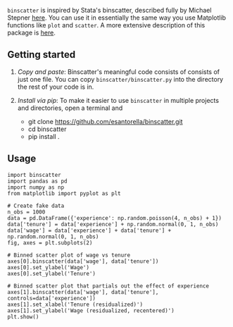 `binscatter` is inspired by Stata's binscatter, described fully by Michael Stepner
[here](https://michaelstepner.com/binscatter/). You can use it in essentially
the same way you use Matplotlib functions like `plot` and `scatter`.
A more extensive description of this package is [here](http://esantorella.com/2017/11/03/binscatter/).

## Getting started

1. _Copy and paste_: Binscatter's meaningful code consists of consists of just one file.
You can copy `binscatter/binscatter.py` into the directory the rest of your code is in.

2. _Install via pip_: To make it easier to use `binscatter` in multiple projects and directories,
open a terminal and
   - git clone https://github.com/esantorella/binscatter.git
   - cd binscatter
   - pip install .

## Usage

```
import binscatter
import pandas as pd
import numpy as np
from matplotlib import pyplot as plt

# Create fake data
n_obs = 1000
data = pd.DataFrame({'experience': np.random.poisson(4, n_obs) + 1})
data['tenure'] = data['experience'] + np.random.normal(0, 1, n_obs)
data['wage'] = data['experience'] + data['tenure'] + np.random.normal(0, 1, n_obs)
fig, axes = plt.subplots(2)

# Binned scatter plot of wage vs tenure
axes[0].binscatter(data['wage'], data['tenure'])
axes[0].set_ylabel('Wage')
axes[0].set_ylabel('Tenure')

# Binned scatter plot that partials out the effect of experience
axes[1].binscatter(data['wage'], data['tenure'], controls=data['experience'])
axes[1].set_xlabel('Tenure (residualized)')
axes[1].set_ylabel('Wage (residualized, recentered)')
plt.show()
```

